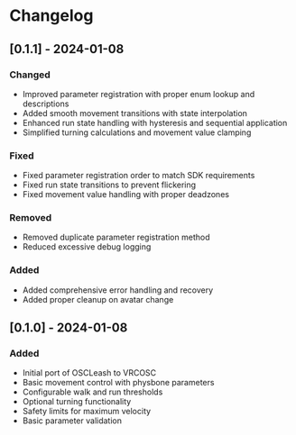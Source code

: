 # Changelog

## [0.1.1] - 2024-01-08

### Changed
- Improved parameter registration with proper enum lookup and descriptions
- Added smooth movement transitions with state interpolation
- Enhanced run state handling with hysteresis and sequential application
- Simplified turning calculations and movement value clamping

### Fixed
- Fixed parameter registration order to match SDK requirements
- Fixed run state transitions to prevent flickering
- Fixed movement value handling with proper deadzones

### Removed
- Removed duplicate parameter registration method
- Reduced excessive debug logging

### Added
- Added comprehensive error handling and recovery
- Added proper cleanup on avatar change

## [0.1.0] - 2024-01-08

### Added
- Initial port of OSCLeash to VRCOSC
- Basic movement control with physbone parameters
- Configurable walk and run thresholds
- Optional turning functionality
- Safety limits for maximum velocity
- Basic parameter validation

